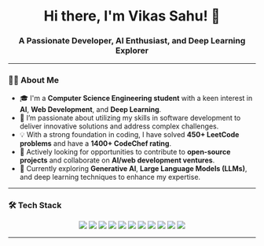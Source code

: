 <h1 align="center">Hi there, I'm Vikas Sahu! 👋</h1>
<h3 align="center">A Passionate Developer, AI Enthusiast, and Deep Learning Explorer</h3>

---

### 🧑‍💻 About Me
- 🎓 I'm a **Computer Science Engineering student** with a keen interest in **AI**, **Web Development**, and **Deep Learning**.
- 💼 I’m passionate about utilizing my skills in software development to deliver innovative solutions and address complex challenges.
- 💡 With a strong foundation in coding, I have solved **450+ LeetCode problems** and have a **1400+ CodeChef rating**.
- 🔭 Actively looking for opportunities to contribute to **open-source projects** and collaborate on **AI/web development ventures**.
- 🌱 Currently exploring **Generative AI**, **Large Language Models (LLMs)**, and deep learning techniques to enhance my expertise.

---

### 🛠️ Tech Stack

<p align="center">
  <img src="https://img.shields.io/badge/-Python-3776AB?logo=python&logoColor=white&style=for-the-badge" />
  <img src="https://img.shields.io/badge/-JavaScript-F7DF1E?logo=javascript&logoColor=black&style=for-the-badge" />
  <img src="https://img.shields.io/badge/-HTML-E34F26?logo=html5&logoColor=white&style=for-the-badge" />
  <img src="https://img.shields.io/badge/-CSS-1572B6?logo=css3&logoColor=white&style=for-the-badge" />
  <img src="https://img.shields.io/badge/-C++-00599C?logo=c%2B%2B&logoColor=white&style=for-the-badge" />
  <img src="https://img.shields.io/badge/-React.js-61DAFB?logo=react&logoColor=black&style=for-the-badge" />
  <img src="https://img.shields.io/badge/-Flask-000000?logo=flask&logoColor=white&style=for-the-badge" />
  <img src="https://img.shields.io/badge/-TensorFlow-FF6F00?logo=tensorflow&logoColor=white&style=for-the-badge" />
  <img src="https://img.shields.io/badge/-Keras-D00000?logo=keras&logoColor=white&style=for-the-badge" />
  <img src="https://img.shields.io/badge/-SQL-003B57?logo=mysql&logoColor=white&style=for-the-badge" />
  <img src="https://img.shields.io/badge/-MongoDB-47A248?logo=mongodb&logoColor=white&style=for-the-badge" />
</p>

---

